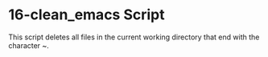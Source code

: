 # 16-clean_emacs Script
This script deletes all files in the current working directory that end with the character ~.
